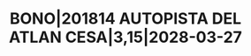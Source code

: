 ---
layout: asset
title: BONO|201814 AUTOPISTA DEL ATLAN CESA|3,15|2028-03-27
isin: ES0211839230
---